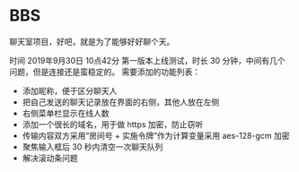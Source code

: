 # BBS
聊天室项目，好吧，就是为了能够好好聊个天。

时间 2019年9月30日 10点42分
第一版本上线测试，时长 30 分钟，中间有几个问题，但是连接还是蛮稳定的。
需要添加的功能列表：
- 添加昵称，便于区分聊天人
- 把自己发送的聊天记录放在界面的右侧，其他人放在左侧
- 右侧菜单栏显示在线人数
- 添加一个很长的域名，用于做 https 加密，防止窃听
- 传输内容双方采用“房间号 + 实施令牌”作为计算变量采用 aes-128-gcm 加密
- 聚焦输入框后 30 秒内清空一次聊天队列
- 解决滚动条问题

